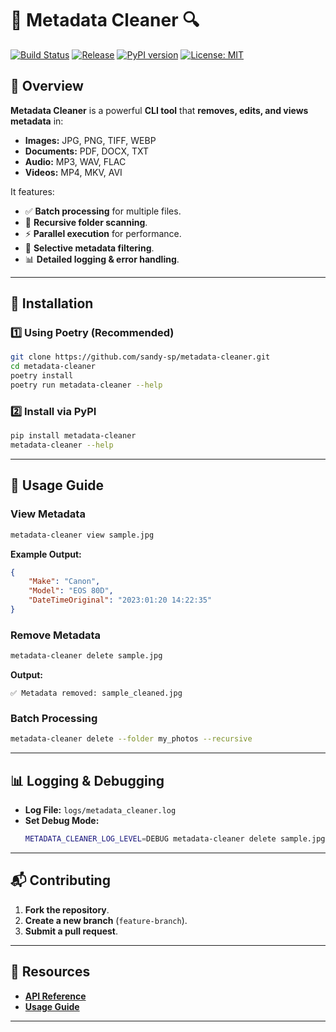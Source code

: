 # 🧹 Metadata Cleaner 🔍

[![Build Status](https://github.com/sandy-sp/metadata-cleaner/actions/workflows/release-and-publish.yml/badge.svg)](https://github.com/sandy-sp/metadata-cleaner/actions)
[![Release](https://img.shields.io/github/release/sandy-sp/metadata-cleaner.svg)](https://github.com/sandy-sp/metadata-cleaner/releases)
[![PyPI version](https://badge.fury.io/py/metadata-cleaner.svg)](https://pypi.org/project/metadata-cleaner/)
[![License: MIT](https://img.shields.io/badge/License-MIT-yellow.svg)](LICENSE)

## 📌 Overview

**Metadata Cleaner** is a powerful **CLI tool** that **removes, edits, and views metadata** in:
- **Images:** JPG, PNG, TIFF, WEBP
- **Documents:** PDF, DOCX, TXT
- **Audio:** MP3, WAV, FLAC
- **Videos:** MP4, MKV, AVI

It features:
- ✅ **Batch processing** for multiple files.
- 🔄 **Recursive folder scanning**.
- ⚡ **Parallel execution** for performance.
- 📜 **Selective metadata filtering**.
- 📊 **Detailed logging & error handling**.

---

## 🚀 Installation

### **1️⃣ Using Poetry (Recommended)**
```bash
git clone https://github.com/sandy-sp/metadata-cleaner.git
cd metadata-cleaner
poetry install
poetry run metadata-cleaner --help
```

### **2️⃣ Install via PyPI**
```bash
pip install metadata-cleaner
metadata-cleaner --help
```

---

## 📖 Usage Guide

### **View Metadata**
```bash
metadata-cleaner view sample.jpg
```
**Example Output:**
```json
{
    "Make": "Canon",
    "Model": "EOS 80D",
    "DateTimeOriginal": "2023:01:20 14:22:35"
}
```

### **Remove Metadata**
```bash
metadata-cleaner delete sample.jpg
```
**Output:**
```
✅ Metadata removed: sample_cleaned.jpg
```

### **Batch Processing**
```bash
metadata-cleaner delete --folder my_photos --recursive
```
---

## 📊 Logging & Debugging

- **Log File:** `logs/metadata_cleaner.log`
- **Set Debug Mode:**
  ```bash
  METADATA_CLEANER_LOG_LEVEL=DEBUG metadata-cleaner delete sample.jpg
  ```

---

## 📬 Contributing
1. **Fork the repository**.
2. **Create a new branch** (`feature-branch`).
3. **Submit a pull request**.

---

## 🔗 Resources
- **[API Reference](docs/API_REFERENCE.md)**
- **[Usage Guide](docs/USAGE.md)**

---
